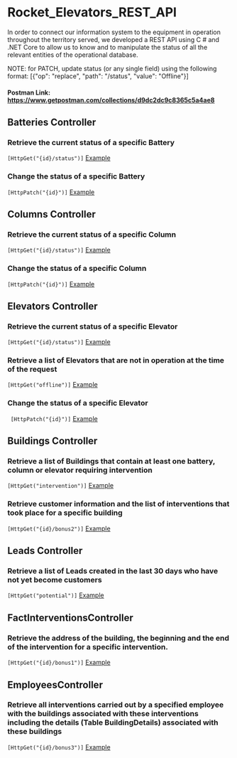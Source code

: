 # Rocket_Elevators_REST_API

In order to connect our information system to the equipment in operation throughout the territory served, we developed a REST API using C # and .NET Core to allow us to know and to manipulate the status of all the relevant entities of the operational database.

NOTE: for PATCH, update status (or any single field) using the following format:
                 [{"op": "replace", "path": "/status", "value": "Offline"}]

#### Postman Link: https://www.getpostman.com/collections/d9dc2dc9c8365c5a4ae8

## Batteries Controller

### Retrieve the current status of a specific Battery
```[HttpGet("{id}/status")]```
[Example](https://codeboxx-week-8-rest-api.azurewebsites.net/api/batteries/10/status)

### Change the status of a specific Battery
```[HttpPatch("{id}")]```
[Example](https://codeboxx-week-8-rest-api.azurewebsites.net/api/batteries/10)

## Columns Controller

### Retrieve the current status of a specific Column
```[HttpGet("{id}/status")]```
[Example](https://codeboxx-week-8-rest-api.azurewebsites.net/api/columns/10/status)

### Change the status of a specific Column
```[HttpPatch("{id}")]```
[Example](https://codeboxx-week-8-rest-api.azurewebsites.net/api/columns/10)
           
## Elevators Controller

### Retrieve the current status of a specific Elevator
```[HttpGet("{id}/status")]```
[Example](https://codeboxx-week-8-rest-api.azurewebsites.net/api/elevators/10/status)

### Retrieve a list of Elevators that are not in operation at the time of the request
```[HttpGet("offline")]```
[Example](https://codeboxx-week-8-rest-api.azurewebsites.net/api/elevators/offline)

### Change the status of a specific Elevator
``` [HttpPatch("{id}")]```
[Example](https://codeboxx-week-8-rest-api.azurewebsites.net/api/columns/10)

## Buildings Controller

### Retrieve a list of Buildings that contain at least one battery, column or elevator requiring intervention
```[HttpGet("intervention")]```
[Example](https://codeboxx-week-8-rest-api.azurewebsites.net/api/buildings/intervention)

### Retrieve customer information and the list of interventions that took place for a specific building
```[HttpGet("{id}/bonus2")]```
[Example](https://codeboxx-week-8-rest-api.azurewebsites.net/api/buildings/5/bonus2)

## Leads Controller

### Retrieve a list of Leads created in the last 30 days who have not yet become customers
```[HttpGet("potential")]```
[Example](https://codeboxx-week-8-rest-api.azurewebsites.net/api/leads/potential)

## FactInterventionsController

### Retrieve the address of the building, the beginning and the end of the intervention for a specific intervention.
```[HttpGet("{id}/bonus1")]```
[Example](https://codeboxx-week-8-rest-api.azurewebsites.net/api/factinterventions/5/bonus1)

## EmployeesController

### Retrieve all interventions carried out by a specified employee with the buildings associated with these interventions including the details (Table BuildingDetails) associated with these buildings
```[HttpGet("{id}/bonus3")]```
[Example](https://codeboxx-week-8-rest-api.azurewebsites.net/api/employees/5/bonus3)
